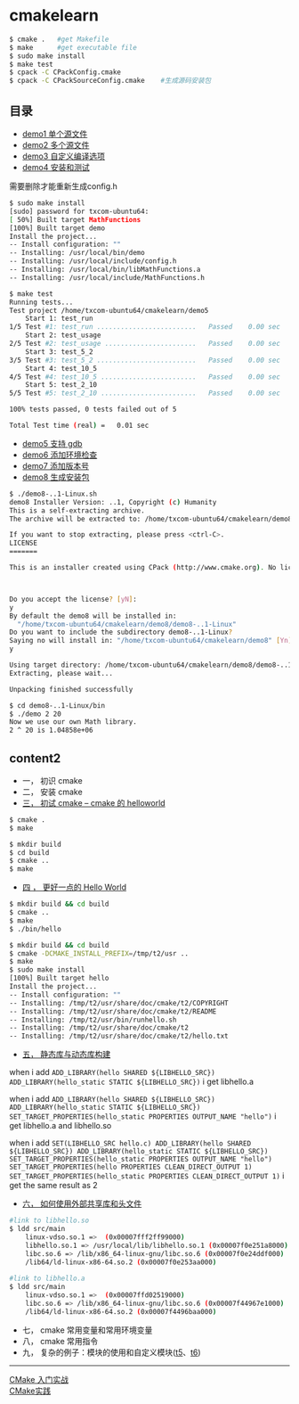 # cmakelearn

```sh
$ cmake .	#get Makefile
$ make		#get executable file
$ sudo make install
$ make test
$ cpack -C CPackConfig.cmake
$ cpack -C CPackSourceConfig.cmake    #生成源码安装包
```

## 目录
- [demo1 单个源文件](demo1)
- [demo2 多个源文件](demo2)
- [demo3 自定义编译选项](demo3)
- [demo4 安装和测试](demo4)

需要删除才能重新生成config.h
```sh
$ sudo make install
[sudo] password for txcom-ubuntu64: 
[ 50%] Built target MathFunctions
[100%] Built target demo
Install the project...
-- Install configuration: ""
-- Installing: /usr/local/bin/demo
-- Installing: /usr/local/include/config.h
-- Installing: /usr/local/bin/libMathFunctions.a
-- Installing: /usr/local/include/MathFunctions.h
```

```sh
$ make test
Running tests...
Test project /home/txcom-ubuntu64/cmakelearn/demo5
    Start 1: test_run
1/5 Test #1: test_run .........................   Passed    0.00 sec
    Start 2: test_usage
2/5 Test #2: test_usage .......................   Passed    0.00 sec
    Start 3: test_5_2
3/5 Test #3: test_5_2 .........................   Passed    0.00 sec
    Start 4: test_10_5
4/5 Test #4: test_10_5 ........................   Passed    0.00 sec
    Start 5: test_2_10
5/5 Test #5: test_2_10 ........................   Passed    0.00 sec

100% tests passed, 0 tests failed out of 5

Total Test time (real) =   0.01 sec
```

- [demo5 支持 gdb](demo5)
- [demo6 添加环境检查](demo6)
- [demo7 添加版本号](demo7)
- [demo8 生成安装包](demo8)
```sh
$ ./demo8-..1-Linux.sh 
demo8 Installer Version: ..1, Copyright (c) Humanity
This is a self-extracting archive.
The archive will be extracted to: /home/txcom-ubuntu64/cmakelearn/demo8

If you want to stop extracting, please press <ctrl-C>.
LICENSE
=======

This is an installer created using CPack (http://www.cmake.org). No license provided.



Do you accept the license? [yN]: 
y
By default the demo8 will be installed in:
  "/home/txcom-ubuntu64/cmakelearn/demo8/demo8-..1-Linux"
Do you want to include the subdirectory demo8-..1-Linux?
Saying no will install in: "/home/txcom-ubuntu64/cmakelearn/demo8" [Yn]: 
y

Using target directory: /home/txcom-ubuntu64/cmakelearn/demo8/demo8-..1-Linux
Extracting, please wait...

Unpacking finished successfully

$ cd demo8-..1-Linux/bin
$ ./demo 2 20
Now we use our own Math library. 
2 ^ 20 is 1.04858e+06
```

## content2
- 一， 初识 cmake
- 二， 安装 cmake
- [三， 初试 cmake – cmake 的 helloworld](t1)
```sh
$ cmake .
$ make

$ mkdir build
$ cd build
$ cmake ..
$ make
```
- [四 ， 更好一点的 Hello World](t2)
```sh
$ mkdir build && cd build
$ cmake ..
$ make
$ ./bin/hello

$ mkdir build && cd build
$ cmake -DCMAKE_INSTALL_PREFIX=/tmp/t2/usr ..
$ make
$ sudo make install
[100%] Built target hello
Install the project...
-- Install configuration: ""
-- Installing: /tmp/t2/usr/share/doc/cmake/t2/COPYRIGHT
-- Installing: /tmp/t2/usr/share/doc/cmake/t2/README
-- Installing: /tmp/t2/usr/bin/runhello.sh
-- Installing: /tmp/t2/usr/share/doc/cmake/t2
-- Installing: /tmp/t2/usr/share/doc/cmake/t2/hello.txt

```
- [五， 静态库与动态库构建](t3)

when i add
`ADD_LIBRARY(hello SHARED ${LIBHELLO_SRC})
ADD_LIBRARY(hello_static STATIC ${LIBHELLO_SRC})`
i get libhello.a

when i add 
`ADD_LIBRARY(hello SHARED ${LIBHELLO_SRC})
ADD_LIBRARY(hello_static STATIC ${LIBHELLO_SRC})
SET_TARGET_PROPERTIES(hello_static PROPERTIES OUTPUT_NAME "hello")`
i get libhello.a and libhello.so

when i add 
`SET(LIBHELLO_SRC hello.c)
ADD_LIBRARY(hello SHARED ${LIBHELLO_SRC})
ADD_LIBRARY(hello_static STATIC ${LIBHELLO_SRC})
SET_TARGET_PROPERTIES(hello_static PROPERTIES OUTPUT_NAME "hello")
SET_TARGET_PROPERTIES(hello PROPERTIES CLEAN_DIRECT_OUTPUT 1)
SET_TARGET_PROPERTIES(hello_static PROPERTIES CLEAN_DIRECT_OUTPUT 1)`
i get the same result as 2
- [六， 如何使用外部共享库和头文件](t4)
```sh
#link to libhello.so
$ ldd src/main 
	linux-vdso.so.1 =>  (0x00007fff2ff99000)
	libhello.so.1 => /usr/local/lib/libhello.so.1 (0x00007f0e251a8000)
	libc.so.6 => /lib/x86_64-linux-gnu/libc.so.6 (0x00007f0e24ddf000)
	/lib64/ld-linux-x86-64.so.2 (0x00007f0e253aa000)
    
#link to libhello.a
$ ldd src/main 
	linux-vdso.so.1 =>  (0x00007ffd02519000)
	libc.so.6 => /lib/x86_64-linux-gnu/libc.so.6 (0x00007f44967e1000)
	/lib64/ld-linux-x86-64.so.2 (0x00007f4496baa000)
```
- 七， cmake 常用变量和常用环境变量
- 八， cmake 常用指令
- 九， 复杂的例子：模块的使用和自定义模块([t5](t5)、[t6](t6))
---------
[CMake 入门实战](https://www.hahack.com/codes/cmake/)  
[CMake实践]()
